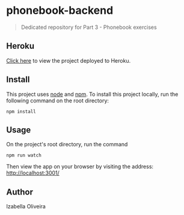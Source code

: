 # phonebook-backend

> Dedicated repository for Part 3 - Phonebook exercises

## Heroku

[Click here](https://arcane-tor-84788.herokuapp.com/) to view the project deployed to Heroku.

## Install

This project uses [node](http://nodejs.org) and [npm](https://npmjs.com). To install this project locally, run the following command on the root directory:

```
npm install
```

## Usage

On the project's root directory, run the command

```
npm run watch
```

Then view the app on your browser by visiting the address: [http://localhost:3001/](http://localhost:3001/)

## Author

Izabella Oliveira
